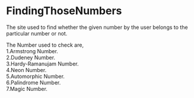 # FindingThoseNumbers
The site used to find whether the given number by the user belongs to the particular number or not.

  The Number used to check are,<br>
    1.Armstrong Number.<br>
    2.Dudeney Number.<br>
    3.Hardy-Ramanujam Number.<br>
    4.Neon Number.<br>
    5.Automorphic Number.<br>
    6.Palindrome Number.<br>
    7.Magic Number.<br>
